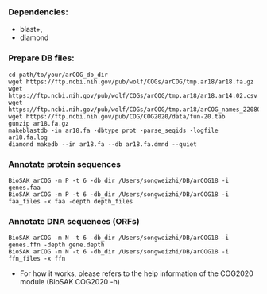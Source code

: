 ### Dependencies: 
  + blast+, 
  + diamond


### Prepare DB files:

    cd path/to/your/arCOG_db_dir
    wget https://ftp.ncbi.nih.gov/pub/wolf/COGs/arCOG/tmp.ar18/ar18.fa.gz
    wget https://ftp.ncbi.nih.gov/pub/wolf/COGs/arCOG/tmp.ar18/ar18.ar14.02.csv
    wget https://ftp.ncbi.nih.gov/pub/wolf/COGs/arCOG/tmp.ar18/arCOG_names_220807.txt
    wget https://ftp.ncbi.nih.gov/pub/COG/COG2020/data/fun-20.tab
    gunzip ar18.fa.gz
    makeblastdb -in ar18.fa -dbtype prot -parse_seqids -logfile ar18.fa.log
    diamond makedb --in ar18.fa --db ar18.fa.dmnd --quiet

### Annotate protein sequences

    BioSAK arCOG -m P -t 6 -db_dir /Users/songweizhi/DB/arCOG18 -i genes.faa 
    BioSAK arCOG -m P -t 6 -db_dir /Users/songweizhi/DB/arCOG18 -i faa_files -x faa -depth depth_files

### Annotate DNA sequences (ORFs)

    BioSAK arCOG -m N -t 6 -db_dir /Users/songweizhi/DB/arCOG18 -i genes.ffn -depth gene.depth
    BioSAK arCOG -m N -t 6 -db_dir /Users/songweizhi/DB/arCOG18 -i ffn_files -x ffn

+ For how it works, please refers to the help information of the COG2020 module (BioSAK COG2020 -h)
